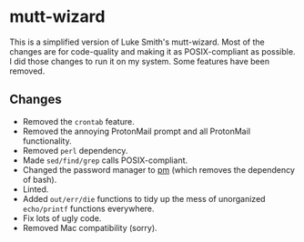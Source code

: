 # mutt-wizard

This is a simplified version of Luke Smith's mutt-wizard.
Most of the changes are for code-quality and making it as
POSIX-compliant as possible. I did those changes to run it
on my system. Some features have been removed.

## Changes
* Removed the `crontab` feature.
* Removed the annoying ProtonMail prompt and all ProtonMail functionality.
* Removed `perl` dependency.
* Made `sed/find/grep` calls POSIX-compliant.
* Changed the password manager to [pm] (which removes the dependency of bash).
* Linted.
* Added `out/err/die` functions to tidy up the mess of unorganized `echo/printf` functions everywhere.
* Fix lots of ugly code.
* Removed Mac compatibility (sorry).



[pm]: https://github.com/cemkeylan/cem-utils/tree/master/pm
